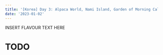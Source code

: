 ```yaml
---
title: '[Korea] Day 3: Alpaca World, Nami Island, Garden of Morning Calm'
date: '2023-01-02'
---
```


INSERT FLAVOUR TEXT HERE

# TODO

